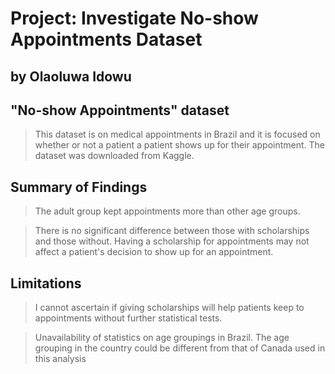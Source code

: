 # Project: Investigate No-show Appointments Dataset

## by Olaoluwa Idowu


## "No-show Appointments" dataset

> This dataset is on medical appointments in Brazil and it is focused on whether or not a patient a patient shows up for their appointment. The dataset was downloaded from Kaggle.


## Summary of Findings

> The adult group kept appointments more than other age groups.

> There is no significant difference between those with scholarships and those without. 
Having a scholarship for appointments may not affect a patient's decision to show up for an appointment.


## Limitations

> I cannot ascertain if giving scholarships will help patients keep to appointments without further statistical tests.

> Unavailability of statistics on age groupings in Brazil. The age grouping in the country could be different from that of Canada used in this analysis
